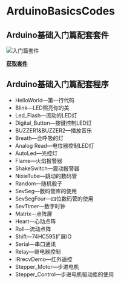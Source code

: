 # ArduinoBasicsCodes

## Arduino基础入门篇配套套件
![入门篇套件](https://i.imgur.com/iiuBiG6.jpg)

[**获取套件**](https://item.taobao.com/item.htm?spm=a1z10.1-c-s.w4024-18433058034.4.4f1b20fcvPr3pq&id=563173425289&scene=taobao_shop)

## Arduino基础入门篇配套程序

- HelloWorld—第一行代码
- Blink—LED照亮你的美
- Led_Flash—流动的LED灯
- Digital_Button—按键控制LED灯
- BUZZER1&BUZZER2—播放音乐
- Breath—会呼吸的灯
- Analog Read—电位器控制LED灯
- AutoLed—光控灯
- Flame—火焰报警器
- ShakeSwitch—震动报警器
- NixieTube—跳动的数码管
- Random—随机骰子
- SevSeg—数码管库的使用
- SevSegFour—四位数码管的使用
- SevTimer—数字时钟
- Matrix—点阵屏
- Heart—心动点阵
- Roll—流动点阵
- Shift—74HC595扩展IO
- Serial—串口通讯
- Relay—继电器控制
- IRrecvDemo—红外遥控
- Stepper_Motor—步进电机
- Stepper_Control—步进电机驱动库的使用


